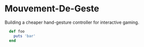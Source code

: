 # Mouvement-De-Geste
Building a cheaper hand-gesture controller for interactive gaming.

```ruby
  def foo
    puts 'bar'
  end
```

